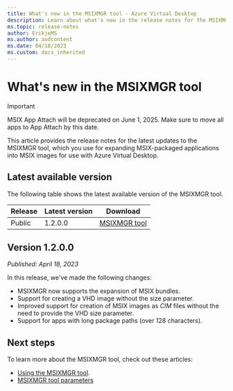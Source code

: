 ```yaml
---
title: What's new in the MSIXMGR tool - Azure Virtual Desktop
description: Learn about what's new in the release notes for the MSIXMGR tool.
ms.topic: release-notes
author: ErikjeMS
ms.author: avdcontent
ms.date: 04/18/2023
ms.custom: docs_inherited
---
```


# What's new in the MSIXMGR tool

> [!IMPORTANT]
> MSIX App Attach will be deprecated on June 1, 2025. Make sure to move all apps to App Attach by this date.

This article provides the release notes for the latest updates to the MSIXMGR tool, which you use for expanding MSIX-packaged applications into MSIX images for use with Azure Virtual Desktop.

## Latest available version

The following table shows the latest available version of the MSIXMGR tool.

| Release | Latest version | Download |
|---------|----------------|----------|
| Public | 1.2.0.0 | [MSIXMGR tool](https://aka.ms/msixmgr) |

## Version 1.2.0.0

*Published: April 18, 2023*

In this release, we've made the following changes:

- MSIXMGR now supports the expansion of MSIX bundles.
- Support for creating a VHD image without the size parameter.
- Improved support for creation of MSIX images as *CIM* files without the need to provide the VHD size parameter.
- Support for apps with long package paths (over 128 characters).

## Next steps

To learn more about the MSIXMGR tool, check out these articles:

- [Using the MSIXMGR tool](app-attach-msixmgr.md).
- [MSIXMGR tool parameters](msixmgr-tool-syntax-description.md)

